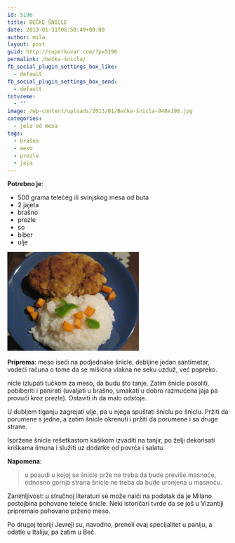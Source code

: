 ```yaml
---
id: 5196
title: BEČKE ŠNICLE
date: 2013-01-31T06:50:49+00:00
author: mila
layout: post
guid: http://superkuvar.com/?p=5196
permalink: /bečka-šnicla/
fb_social_plugin_settings_box_like:
  - default
fb_social_plugin_settings_box_send:
  - default
totvreme:
  - ""
image: /wp-content/uploads/2013/01/Bečka-šnicla-940x198.jpg
categories:
  - jela od mesa
tags:
  - brašno
  - meso
  - prezle
  - jaja
---
```

**Potrebno je**:

  * 500 grama telećeg ili svinjskog mesa od buta
  * 2 jajeta
  * brašno
  * prezle
  * so
  * biber
  * ulje

<img class="alignnone size-medium wp-image-5194" src="/wp-content/uploads/2013/01/Bečka-šnicla-1024x768.jpg" alt="Bečka šnicla" width="300" height="225" /> 

**Priprema**: meso iseći na podjednake šnicle, debljine jedan santimetar, vodeći računa o tome da se mišićna vlakna ne seku uzduž, već popreko.

 nicle izlupati tučkom za meso, da budu što tanje. Zatim šnicle posoliti, pobiberiti i panirati (uvaljati u brašno, umakati u dobro razmućena jaja pa provući kroz prezle). Ostaviti ih da malo odstoje.

U dubljem tiganju zagrejati ulje, pa u njega spuštati šniclu po šniclu. Pržiti da porumene s jedne, a zatim šnicle okrenuti i pržiti da porumene i sa druge strane.

Ispržene šnicle rešetkastom kašikom izvaditi na tanjir, po želji dekorisati kriškama limuna i služiti uz dodatke od povrća i salatu.

**Napomena**: 
> u posudi u kojoj se šnicle prže ne treba da bude previše masnoće, odnosno gornja strana šnicle ne treba da bude uronjena u masnoću.

Zanimljivost: u stručnoj literaturi se može naići na podatak da je Milano postojbina pohovane teleće šnicle. Neki istoričari tvrde da se još u Vizantiji pripremalo pohovano prženo meso.

Po drugoj teoriji Jevreji su, navodno, preneli ovaj specijalitet u  paniju, a odatle u Italiju, pa zatim u Beč.

&nbsp;